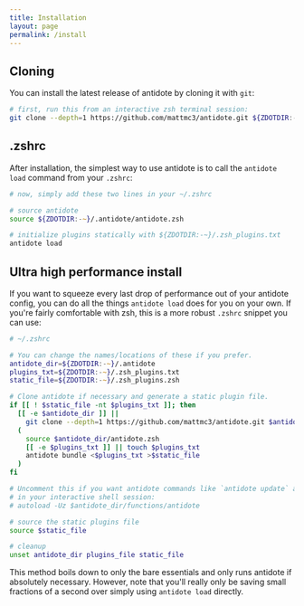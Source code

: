 ```yaml
---
title: Installation
layout: page
permalink: /install
---
```


## Cloning

You can install the latest release of antidote by cloning it with `git`:

```zsh
# first, run this from an interactive zsh terminal session:
git clone --depth=1 https://github.com/mattmc3/antidote.git ${ZDOTDIR:-~}/.antidote
```

## .zshrc

After installation, the simplest way to use antidote is to call the `antidote load` command from your `.zshrc`:

```zsh
# now, simply add these two lines in your ~/.zshrc

# source antidote
source ${ZDOTDIR:-~}/.antidote/antidote.zsh

# initialize plugins statically with ${ZDOTDIR:-~}/.zsh_plugins.txt
antidote load
```

## Ultra high performance install

If you want to squeeze every last drop of performance out of your antidote config, you can do all the things `antidote load` does for you on your own. If you're fairly comfortable with zsh, this is a more robust `.zshrc` snippet you can use:

```zsh
# ~/.zshrc

# You can change the names/locations of these if you prefer.
antidote_dir=${ZDOTDIR:-~}/.antidote
plugins_txt=${ZDOTDIR:-~}/.zsh_plugins.txt
static_file=${ZDOTDIR:-~}/.zsh_plugins.zsh

# Clone antidote if necessary and generate a static plugin file.
if [[ ! $static_file -nt $plugins_txt ]]; then
  [[ -e $antidote_dir ]] ||
    git clone --depth=1 https://github.com/mattmc3/antidote.git $antidote_dir
  (
    source $antidote_dir/antidote.zsh
    [[ -e $plugins_txt ]] || touch $plugins_txt
    antidote bundle <$plugins_txt >$static_file
  )
fi

# Uncomment this if you want antidote commands like `antidote update` available
# in your interactive shell session:
# autoload -Uz $antidote_dir/functions/antidote

# source the static plugins file
source $static_file

# cleanup
unset antidote_dir plugins_file static_file
```

This method boils down to only the bare essentials and only runs antidote if absolutely necessary. However, note that you'll really only be saving small fractions of a second over simply using `antidote load` directly.
